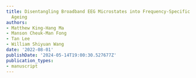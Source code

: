 ```yaml
---
title: Disentangling Broadband EEG Microstates into Frequency-Specific Features of
  Ageing
authors:
- Matthew King-Hang Ma
- Manson Cheuk-Man Fong
- Tan Lee
- William Shiyuan Wang
date: '2022-08-01'
publishDate: '2024-05-14T19:00:30.527677Z'
publication_types:
- manuscript
---
```


